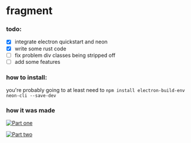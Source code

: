 # fragment

### todo:

- [x] integrate electron quickstart and neon
- [x] write some rust code
- [ ] fix problem div classes being stripped off
- [ ] add some features

### how to install:

you're probably going to at least need to `npm install electron-build-env neon-cli --save-dev`

### how it was made

[![Part one](https://img.youtube.com/vi/fB559YA-FNQ/0.jpg)](https://www.youtube.com/watch?v=fB559YA-FNQ "Part one")

[![Part two](https://img.youtube.com/vi/ZXVfMJngcJI/0.jpg)](https://www.youtube.com/watch?v=ZXVfMJngcJI "Part one")
